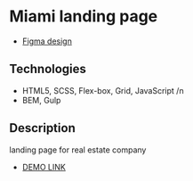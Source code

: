 # Miami landing page
- [Figma design](https://www.figma.com/file/nHz8bflIwJaWP3P99vKTH5/miami_home_new?node-id=16033%3A3)

## Technologies
- HTML5, SCSS, Flex-box, Grid, JavaScript /n
- BEM, Gulp

## Description
landing page for real estate company
- [DEMO LINK](https://burunduk003.github.io/layout_miami/)

